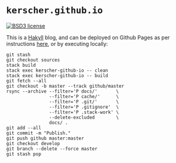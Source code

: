 `kerscher.github.io`
====================

[![BSD3 license](https://img.shields.io/badge/licence-BSD%203--clause-blue.svg)]("https://github.com/kerscher/kerscher.github.io/blob/source/LICENCE.md")

This is a [Hakyll](https://jaspervdj.be/hakyll) blog, and can be deployed on Github Pages as per instructions [here](https://jaspervdj.be/hakyll/tutorials/github-pages-tutorial.html), or by executing locally:

```shell
git stash
git checkout sources
stack build
stack exec kerscher-github-io -- clean
stack exec kerscher-github-io -- build
git fetch --all
git checkout -b master --track github/master
rsync --archive --filter='P docs/'       \
                --filter='P cache/'      \
                --filter='P .git/'       \
                --filter='P .gitignore'  \
                --filter='P .stack-work' \
                --delete-excluded        \
                docs/ .
git add --all
git commit -m "Publish."
git push github master:master
git checkout develop
git branch --delete --force master
git stash pop
```
